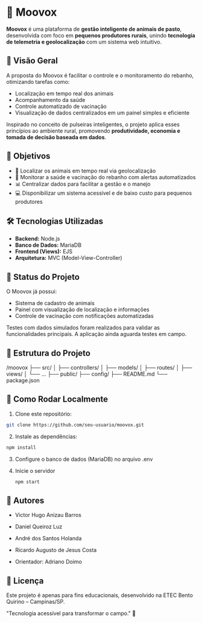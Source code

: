 # 🐄 Moovox

**Moovox** é uma plataforma de **gestão inteligente de animais de pasto**, desenvolvida com foco em **pequenos produtores rurais**, unindo **tecnologia de telemetria e geolocalização** com um sistema web intuitivo.

## 📌 Visão Geral

A proposta do Moovox é facilitar o controle e o monitoramento do rebanho, otimizando tarefas como:
- Localização em tempo real dos animais
- Acompanhamento da saúde
- Controle automatizado de vacinação
- Visualização de dados centralizados em um painel simples e eficiente

Inspirado no conceito de pulseiras inteligentes, o projeto aplica esses princípios ao ambiente rural, promovendo **produtividade, economia e tomada de decisão baseada em dados**.

## 🎯 Objetivos

- 📍 Localizar os animais em tempo real via geolocalização
- 💉 Monitorar a saúde e vacinação do rebanho com alertas automatizados
- 📊 Centralizar dados para facilitar a gestão e o manejo
- 💻 Disponibilizar um sistema acessível e de baixo custo para pequenos produtores

## 🛠️ Tecnologias Utilizadas

- **Backend:** Node.js
- **Banco de Dados:** MariaDB
- **Frontend (Views):** EJS
- **Arquitetura:** MVC (Model-View-Controller)

## 🧪 Status do Projeto

O Moovox já possui:
- Sistema de cadastro de animais
- Painel com visualização de localização e informações
- Controle de vacinação com notificações automatizadas

Testes com dados simulados foram realizados para validar as funcionalidades principais. A aplicação ainda aguarda testes em campo.

## 📁 Estrutura do Projeto

/moovox
├── src/
│ ├── controllers/
│ ├── models/
│ ├── routes/
│ ├── views/
│ └── ...
├── public/
├── config/
├── README.md
└── package.json

## 🚀 Como Rodar Localmente

1. Clone este repositório:
```bash
git clone https://github.com/seu-usuario/moovox.git
```

2. Instale as dependências:
```bash
npm install
```

3. Configure o banco de dados (MariaDB) no arquivo .env

4. Inicie o servidor
   ```bash
   npm start
   ```

## 👥 Autores
- Victor Hugo Anizau Barros

- Daniel Queiroz Luz

- André dos Santos Holanda

- Ricardo Augusto de Jesus Costa

- Orientador: Adriano Doimo

## 📄 Licença
Este projeto é apenas para fins educacionais, desenvolvido na ETEC Bento Quirino – Campinas/SP.

"Tecnologia acessível para transformar o campo." 🌱
